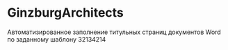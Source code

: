 # GinzburgArchitects
Автоматизированное заполнение титульных страниц документов Word по заданному шаблону
32134214
